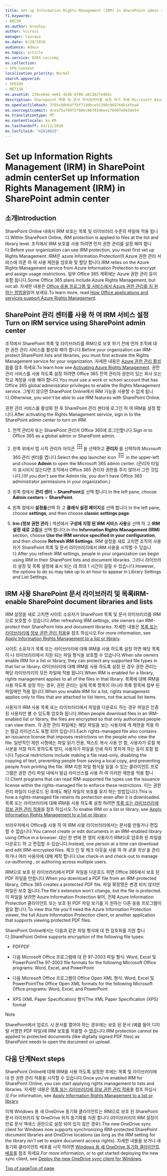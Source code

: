 ```yaml
---
title: Set up Information Rights Management (IRM) in SharePoint admin center
f1.keywords:
- NOCSH
ms.author: krowley
author: kccross
manager: laurawi
ms.date: 6/29/2018
audience: Admin
ms.topic: article
ms.service: O365-seccomp
ms.collection:
- SPO_Content
localization_priority: Normal
search.appverid:
- SPO160
- MET150
ms.assetid: 239ce6eb-4e81-42db-bf86-a01362fed65c
description: Sharepoint 목록 및 문서 라이브러리를 보호 하기 위해 Microsoft Azure Active Directory RMS (권한 관리 서비스)를 통해 SharePoint Online IRM을 사용 하는 방법을 알아봅니다.
ms.openlocfilehash: 3705c08b64ffbf719dbce91396c86976db14fea0
ms.sourcegitcommit: dcea75af89f5f80ec6670346ee176407e043de54
ms.translationtype: MT
ms.contentlocale: ko-KR
ms.lasthandoff: 03/12/2020
ms.locfileid: "42610625"
---
```

# <a name="set-up-information-rights-management-irm-in-sharepoint-admin-center"></a><span data-ttu-id="681a0-103">Set up Information Rights Management (IRM) in SharePoint admin center</span><span class="sxs-lookup"><span data-stu-id="681a0-103">Set up Information Rights Management (IRM) in SharePoint admin center</span></span>

## <a name="introduction"></a><span data-ttu-id="681a0-104">소개</span><span class="sxs-lookup"><span data-stu-id="681a0-104">Introduction</span></span>

<span data-ttu-id="681a0-105">SharePoint Online 내에서 IRM 보호는 목록 및 라이브러리 수준의 파일에 적용 됩니다.</span><span class="sxs-lookup"><span data-stu-id="681a0-105">Within SharePoint Online, IRM protection is applied to files at the list and library level.</span></span> <span data-ttu-id="681a0-106">조직에서 IRM 보호를 사용 하려면 먼저 권한 관리를 설정 해야 합니다.</span><span class="sxs-lookup"><span data-stu-id="681a0-106">Before your organization can use IRM protection, you must first set up Rights Management.</span></span> <span data-ttu-id="681a0-107">IRM은 azure Information Protection의 Azure 권한 관리 서비스에 의존 하 여 사용 제한을 암호화 및 할당 합니다.</span><span class="sxs-lookup"><span data-stu-id="681a0-107">IRM relies on the Azure Rights Management service from Azure Information Protection to encrypt and assign usage restrictions.</span></span> <span data-ttu-id="681a0-108">일부 Office 365 계획에는 Azure 권한 관리 등이 포함 됩니다.</span><span class="sxs-lookup"><span data-stu-id="681a0-108">Some Office 365 plans include Azure Rights Management, but not all.</span></span> <span data-ttu-id="681a0-109">자세한 내용은 [Office 응용 프로그램 및 서비스에서 Azure 권한 관리를 지 원하는 방법을](https://docs.microsoft.com/azure/information-protection/understand-explore/office-apps-services-support)읽어 보세요.</span><span class="sxs-lookup"><span data-stu-id="681a0-109">To learn more, read [How Office applications and services support Azure Rights Management](https://docs.microsoft.com/azure/information-protection/understand-explore/office-apps-services-support).</span></span>
  
## <a name="turn-on-irm-service-using-sharepoint-admin-center"></a><span data-ttu-id="681a0-110">SharePoint 관리 센터를 사용 하 여 IRM 서비스 설정</span><span class="sxs-lookup"><span data-stu-id="681a0-110">Turn on IRM service using SharePoint admin center</span></span>

<span data-ttu-id="681a0-111">조직에서 SharePoint 목록 및 라이브러리를 IRM으로 보호 하기 전에 먼저 조직에 대 한 권한 관리 서비스를 활성화 해야 합니다.</span><span class="sxs-lookup"><span data-stu-id="681a0-111">Before your organization can IRM-protect SharePoint lists and libraries, you must first activate the Rights Management service for your organization.</span></span> <span data-ttu-id="681a0-112">자세한 내용은 [Azure 권한 관리 활성화](https://docs.microsoft.com/information-protection/deploy-use/activate-service)를 참조 하세요.</span><span class="sxs-lookup"><span data-stu-id="681a0-112">To learn how see [Activating Azure Rights Management](https://docs.microsoft.com/information-protection/deploy-use/activate-service).</span></span> <span data-ttu-id="681a0-113">권한 관리 서비스를 사용 하도록 설정 하려면 Office 365 전역 관리자 권한이 있는 회사 또는 학교 계정을 사용 해야 합니다.</span><span class="sxs-lookup"><span data-stu-id="681a0-113">You must use a work or school account that has Office 365 global administrator privileges to enable the Rights Management service.</span></span> <span data-ttu-id="681a0-114">그렇지 않으면 SharePoint Online에서 IRM 기능을 사용할 수 없게 됩니다.</span><span class="sxs-lookup"><span data-stu-id="681a0-114">Otherwise, you won't be able to use IRM features with SharePoint Online.</span></span>
  
<span data-ttu-id="681a0-115">권한 관리 서비스를 활성화 한 후 SharePoint 관리 센터에 로그인 하 여 IRM을 설정 합니다.</span><span class="sxs-lookup"><span data-stu-id="681a0-115">After activating the Rights Management service, sign in to the SharePoint admin center to turn on IRM.</span></span>
  
1. <span data-ttu-id="681a0-116">전역 관리자 또는 SharePoint 관리자 Office 365에 로그인합니다.</span><span class="sxs-lookup"><span data-stu-id="681a0-116">Sign in to Office 365 as a global admin or SharePoint admin.</span></span>
    
2. <span data-ttu-id="681a0-117">왼쪽 위에서 앱 시작 관리자 아이콘 ![The app launcher icon in Office 365](../media/e5aee650-c566-4100-aaad-4cc2355d909f.png)을 선택하고 **관리자** 를 선택하여 Microsoft 365 관리 센터를 엽니다.</span><span class="sxs-lookup"><span data-stu-id="681a0-117">Select the app launcher icon ![The app launcher icon in Office 365](../media/e5aee650-c566-4100-aaad-4cc2355d909f.png) in the upper-left and choose **Admin** to open the Microsoft 365 admin center.</span></span> <span data-ttu-id="681a0-118">(관리자 타일이 표시되지 않는다면 조직에서 Office 365 관리자 권한을 주지 않아서 그런 것입니다.)</span><span class="sxs-lookup"><span data-stu-id="681a0-118">(If you don't see the Admin tile, you don't have Office 365 administrator permissions in your organization.)</span></span> 
    
3. <span data-ttu-id="681a0-119">왼쪽 창에서 **관리 센터** \> **SharePoint**를 선택 합니다.</span><span class="sxs-lookup"><span data-stu-id="681a0-119">In the left pane, choose **Admin centers** \> **SharePoint**.</span></span>
    
4. <span data-ttu-id="681a0-120">왼쪽 창에서 **설정을**선택 하 고 **클래식 설정 페이지**를 선택 합니다.</span><span class="sxs-lookup"><span data-stu-id="681a0-120">In the left pane, choose **settings**, and then choose **classic settings page**.</span></span>
    
5. <span data-ttu-id="681a0-121">**Irm (정보 권한 관리** ) 섹션에서 **구성에 지정 된 IRM 서비스 사용**을 선택 하 고 **IRM 설정 새로 고침**을 선택 합니다.</span><span class="sxs-lookup"><span data-stu-id="681a0-121">In the **Information Rights Management (IRM)** section, choose **Use the IRM service specified in your configuration**, and then choose **Refresh IRM Settings**.</span></span> <span data-ttu-id="681a0-122">IRM 설정을 새로 고치면 조직의 사용자가 SharePoint 목록 및 문서 라이브러리에서 IRM 사용을 시작할 수 있습니다.</span><span class="sxs-lookup"><span data-stu-id="681a0-122">After you refresh IRM settings, people in your organization can begin using IRM in their SharePoint lists and document libraries.</span></span> <span data-ttu-id="681a0-123">그러나 라이브러리 설정 및 목록 설정에 표시 되는 데 최대 1 시간이 걸릴 수 있습니다.</span><span class="sxs-lookup"><span data-stu-id="681a0-123">However, the options to do so may take up to an hour to appear in Library Settings and List Settings.</span></span>
    
## <a name="irm-enable-sharepoint-document-libraries-and-lists"></a><span data-ttu-id="681a0-124">IRM 사용 SharePoint 문서 라이브러리 및 목록</span><span class="sxs-lookup"><span data-stu-id="681a0-124">IRM-enable SharePoint document libraries and lists</span></span>
<span data-ttu-id="681a0-125"><a name="__toc220831191"> </a></span><span class="sxs-lookup"><span data-stu-id="681a0-125"><a name="__toc220831191"> </a></span></span>

<span data-ttu-id="681a0-126">IRM 설정을 새로 고치면 사이트 소유자가 SharePoint 목록 및 문서 라이브러리를 IRM으로 보호할 수 있습니다.</span><span class="sxs-lookup"><span data-stu-id="681a0-126">After refreshing IRM settings, site owners can IRM-protect their SharePoint lists and document libraries.</span></span> <span data-ttu-id="681a0-127">자세한 내용은 [목록 또는 라이브러리에 정보 권한 관리 적용](apply-irm-to-a-list-or-library.md)을 참조 하십시오.</span><span class="sxs-lookup"><span data-stu-id="681a0-127">For more information, see [Apply Information Rights Management to a list or library](apply-irm-to-a-list-or-library.md).</span></span>
  
<span data-ttu-id="681a0-128">사이트 소유자가 목록 또는 라이브러리에 대해 IRM을 사용 하도록 설정 하면 해당 목록이 나 라이브러리에서 지원 되는 파일 형식을 보호할 수 있습니다.</span><span class="sxs-lookup"><span data-stu-id="681a0-128">When site owners enable IRM for a list or library, they can protect any supported file types in that list or library.</span></span> <span data-ttu-id="681a0-129">라이브러리에 대해 IRM을 사용 하도록 설정 된 경우 권한 관리는 해당 라이브러리의 모든 파일에 적용 됩니다.</span><span class="sxs-lookup"><span data-stu-id="681a0-129">When IRM is enabled for a library, rights management applies to all of the files in that library.</span></span> <span data-ttu-id="681a0-130">목록에 대해 IRM을 사용 하도록 설정 하는 경우, 권한 관리는 실제 목록 항목이 아니라 목록 항목에 첨부 된 파일에만 적용 됩니다.</span><span class="sxs-lookup"><span data-stu-id="681a0-130">When you enable IRM for a list, rights management applies only to files that are attached to list items, not the actual list items.</span></span>
  
<span data-ttu-id="681a0-131">사용자가 IRM 사용 목록 또는 라이브러리에서 파일을 다운로드 하는 경우 파일은 인증 된 사용자만 볼 수 있도록 암호화 됩니다.</span><span class="sxs-lookup"><span data-stu-id="681a0-131">When people download files in an IRM-enabled list or library, the files are encrypted so that only authorized people can view them.</span></span> <span data-ttu-id="681a0-132">각 권한 관리 파일에는 해당 파일을 보는 사용자에 게 제한을 적용 하는 발급 라이선스도 포함 되어 있습니다.</span><span class="sxs-lookup"><span data-stu-id="681a0-132">Each rights-managed file also contains an issuance license that imposes restrictions on the people who view the file.</span></span> <span data-ttu-id="681a0-133">일반적인 제한 사항에는 파일 읽기 전용, 텍스트 복사 사용 안 함, 사용자가 로컬 복사본을 저장 하지 못하도록 방지, 사용자가 파일을 인쇄 하지 못하게 하는 등이 포함 됩니다.</span><span class="sxs-lookup"><span data-stu-id="681a0-133">Typical restrictions include making a file read-only, disabling the copying of text, preventing people from saving a local copy, and preventing people from printing the file.</span></span> <span data-ttu-id="681a0-134">IRM 지원 파일 형식을 읽을 수 있는 클라이언트 프로그램은 권한 관리 파일 내에서 발급 라이선스를 사용 하 여 이러한 제한을 적용 합니다.</span><span class="sxs-lookup"><span data-stu-id="681a0-134">Client programs that can read IRM-supported file types use the issuance license within the rights-managed file to enforce these restrictions.</span></span> <span data-ttu-id="681a0-135">이는 권한 관리 파일이 다운로드 된 후에도 해당 파일의 보호를 유지 하는 방법입니다.</span><span class="sxs-lookup"><span data-stu-id="681a0-135">This is how a rights-managed file retains its protection even after it is downloaded.</span></span> <span data-ttu-id="681a0-136">목록 또는 라이브러리에 대해 IRM을 사용 하도록 설정 하려면 [목록 또는 라이브러리에 정보 권한 관리 적용](apply-irm-to-a-list-or-library.md)을 참조 하십시오.</span><span class="sxs-lookup"><span data-stu-id="681a0-136">To enable IRM on a list or library, see [Apply Information Rights Management to a list or library](apply-irm-to-a-list-or-library.md).</span></span>
  
<span data-ttu-id="681a0-137">브라우저에서 Office를 사용 하 여 IRM 사용 라이브러리에서는 문서를 만들거나 편집할 수 없습니다.</span><span class="sxs-lookup"><span data-stu-id="681a0-137">You cannot create or edit documents in an IRM-enabled library using Office in a browser.</span></span> <span data-ttu-id="681a0-138">대신 한 번에 한 명의 사용자가 IRM으로 암호화 된 파일을 다운로드 하 고 편집할 수 있습니다.</span><span class="sxs-lookup"><span data-stu-id="681a0-138">Instead, one person at a time can download and edit IRM-encrypted files.</span></span> <span data-ttu-id="681a0-139">체크 인 및 체크 아웃을 사용 하 여 *공동 작성* 을 관리 하거나 여러 사용자에 대해 제작 합니다.</span><span class="sxs-lookup"><span data-stu-id="681a0-139">Use check-in and check-out to manage  *co-authoring*  , or authoring across multiple users.</span></span> 
  
<span data-ttu-id="681a0-140">IRM으로 보호 된 라이브러리에서 PDF 파일을 다운로드 하면 Office 365에서 보호 된 PDF 파일을 만듭니다.</span><span class="sxs-lookup"><span data-stu-id="681a0-140">When you download a PDF file from an IRM-protected library, Office 365 creates a protected PDF file.</span></span> <span data-ttu-id="681a0-141">파일 확장명은 변경 되지 않지만 파일은 보호 됩니다.</span><span class="sxs-lookup"><span data-stu-id="681a0-141">The file's extension won't change, but the file is protected.</span></span> <span data-ttu-id="681a0-142">이 파일을 보려면 Azure Information Protection 뷰어, 전체 Azure Information Protection 클라이언트 또는 보호 된 PDF 파일 보기를 지 원하는 다른 응용 프로그램이 필요 합니다.</span><span class="sxs-lookup"><span data-stu-id="681a0-142">To view this file you'll need the Azure Information Protection viewer, the full Azure Information Protection client, or another application that supports viewing protected PDF files.</span></span> 
  
<span data-ttu-id="681a0-143">SharePoint Online에서는 다음과 같은 파일 형식에 대 한 암호화를 지원 합니다.</span><span class="sxs-lookup"><span data-stu-id="681a0-143">SharePoint Online supports encryption of the following file types:</span></span>
  
- <span data-ttu-id="681a0-144">PDF</span><span class="sxs-lookup"><span data-stu-id="681a0-144">PDF</span></span>
    
- <span data-ttu-id="681a0-145">다음 Microsoft Office 프로그램에 대 한 97-2003 파일 형식: Word, Excel 및 PowerPoint</span><span class="sxs-lookup"><span data-stu-id="681a0-145">The 97-2003 file formats for the following Microsoft Office programs: Word, Excel, and PowerPoint</span></span>
    
- <span data-ttu-id="681a0-146">다음 Microsoft Office 프로그램의 Office Open XML 형식: Word, Excel 및 PowerPoint</span><span class="sxs-lookup"><span data-stu-id="681a0-146">The Office Open XML formats for the following Microsoft Office programs: Word, Excel, and PowerPoint</span></span>
    
- <span data-ttu-id="681a0-147">XPS (XML Paper Specification) 형식</span><span class="sxs-lookup"><span data-stu-id="681a0-147">The XML Paper Specification (XPS) format</span></span>
 
> [!NOTE]
> <span data-ttu-id="681a0-148">SharePoint에서 업로드 시 문서를 열어야 하는 경우에는 보호 된 문서 (예를 들어 디지털 서명한 PDF 파일)에 IRM 보호를 적용할 수 없습니다.</span><span class="sxs-lookup"><span data-stu-id="681a0-148">IRM protection cannot be applied to protected documents (like digitally signed PDF files) as SharePoint needs to open the document on upload.</span></span> 

## <a name="next-steps"></a><span data-ttu-id="681a0-149">다음 단계</span><span class="sxs-lookup"><span data-stu-id="681a0-149">Next steps</span></span>
<span data-ttu-id="681a0-150"><a name="__toc220831191"> </a></span><span class="sxs-lookup"><span data-stu-id="681a0-150"><a name="__toc220831191"> </a></span></span>

<span data-ttu-id="681a0-151">SharePoint Online에 대해 IRM을 사용 하도록 설정한 후에는 목록 및 라이브러리에 대 한 권한 관리 적용을 시작할 수 있습니다.</span><span class="sxs-lookup"><span data-stu-id="681a0-151">Once you've enabled IRM for SharePoint Online, you can start applying rights management to lists and libraries.</span></span> <span data-ttu-id="681a0-152">자세한 내용은 [목록 또는 라이브러리에 정보 권한 관리 적용](apply-irm-to-a-list-or-library.md)을 참조 하십시오.</span><span class="sxs-lookup"><span data-stu-id="681a0-152">For information, see [Apply Information Rights Management to a list or library](apply-irm-to-a-list-or-library.md).</span></span>
  
<span data-ttu-id="681a0-153">이제 Windows 용 새 OneDrive 동기화 클라이언트는 IRM으로 보호 된 SharePoint 문서 라이브러리 및 OneDrive 위치 동기화를 지원 합니다 (라이브러리의 IRM 설정이 만료 문서 액세스 권한으로 설정 되어 있지 않은 경우).</span><span class="sxs-lookup"><span data-stu-id="681a0-153">The new OneDrive sync client for Windows now supports synchronizing IRM-protected SharePoint document libraries and OneDrive locations (as long as the IRM setting for the library isn't set to expire document access rights).</span></span> <span data-ttu-id="681a0-154">자세한 내용을 보거나 새 동기화 클라이언트 배포를 시작 하려면 [Windows 용 새 OneDrive 동기화 클라이언트 배포](https://support.office.com/article/3f3a511c-30c6-404a-98bf-76f95c519668)를 참조 하세요.</span><span class="sxs-lookup"><span data-stu-id="681a0-154">For more information, or to get started deploying the new sync client, see [Deploy the new OneDrive sync client for Windows](https://support.office.com/article/3f3a511c-30c6-404a-98bf-76f95c519668).</span></span>
  
[<span data-ttu-id="681a0-155">Top of page</span><span class="sxs-lookup"><span data-stu-id="681a0-155">Top of page</span></span>](#introduction)  
